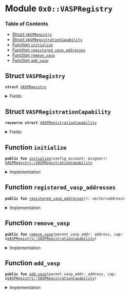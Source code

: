 
<a name="0x0_VASPRegistry"></a>

# Module `0x0::VASPRegistry`

### Table of Contents

-  [Struct `VASPRegistry`](#0x0_VASPRegistry_VASPRegistry)
-  [Struct `VASPRegistrationCapability`](#0x0_VASPRegistry_VASPRegistrationCapability)
-  [Function `initialize`](#0x0_VASPRegistry_initialize)
-  [Function `registered_vasp_addresses`](#0x0_VASPRegistry_registered_vasp_addresses)
-  [Function `remove_vasp`](#0x0_VASPRegistry_remove_vasp)
-  [Function `add_vasp`](#0x0_VASPRegistry_add_vasp)



<a name="0x0_VASPRegistry_VASPRegistry"></a>

## Struct `VASPRegistry`



<pre><code><b>struct</b> <a href="#0x0_VASPRegistry">VASPRegistry</a>
</code></pre>



<details>
<summary>Fields</summary>


<dl>
<dt>

<code>registered_vasps: vector&lt;address&gt;</code>
</dt>
<dd>

</dd>
</dl>


</details>

<a name="0x0_VASPRegistry_VASPRegistrationCapability"></a>

## Struct `VASPRegistrationCapability`



<pre><code><b>resource</b> <b>struct</b> <a href="#0x0_VASPRegistry_VASPRegistrationCapability">VASPRegistrationCapability</a>
</code></pre>



<details>
<summary>Fields</summary>


<dl>
<dt>

<code>cap: <a href="libra_configs.md#0x0_LibraConfig_ModifyConfigCapability">LibraConfig::ModifyConfigCapability</a>&lt;<a href="#0x0_VASPRegistry_VASPRegistry">VASPRegistry::VASPRegistry</a>&gt;</code>
</dt>
<dd>

</dd>
</dl>


</details>

<a name="0x0_VASPRegistry_initialize"></a>

## Function `initialize`



<pre><code><b>public</b> <b>fun</b> <a href="#0x0_VASPRegistry_initialize">initialize</a>(config_account: &signer): <a href="#0x0_VASPRegistry_VASPRegistrationCapability">VASPRegistry::VASPRegistrationCapability</a>
</code></pre>



<details>
<summary>Implementation</summary>


<pre><code><b>public</b> <b>fun</b> <a href="#0x0_VASPRegistry_initialize">initialize</a>(config_account: &signer): <a href="#0x0_VASPRegistry_VASPRegistrationCapability">VASPRegistrationCapability</a> {
    // enforce that this is only going <b>to</b> one specific address,
    Transaction::assert(
        <a href="signer.md#0x0_Signer_address_of">Signer::address_of</a>(config_account) == <a href="libra_configs.md#0x0_LibraConfig_default_config_address">LibraConfig::default_config_address</a>(),
        0
    );
    <b>let</b> cap = <a href="libra_configs.md#0x0_LibraConfig_publish_new_config_with_capability">LibraConfig::publish_new_config_with_capability</a>(
                 <a href="#0x0_VASPRegistry">VASPRegistry</a> {
                     registered_vasps: <a href="vector.md#0x0_Vector_empty">Vector::empty</a>(),
                 },
                 config_account
              );

    <a href="#0x0_VASPRegistry_VASPRegistrationCapability">VASPRegistrationCapability</a> { cap }
}
</code></pre>



</details>

<a name="0x0_VASPRegistry_registered_vasp_addresses"></a>

## Function `registered_vasp_addresses`



<pre><code><b>public</b> <b>fun</b> <a href="#0x0_VASPRegistry_registered_vasp_addresses">registered_vasp_addresses</a>(): vector&lt;address&gt;
</code></pre>



<details>
<summary>Implementation</summary>


<pre><code><b>public</b> <b>fun</b> <a href="#0x0_VASPRegistry_registered_vasp_addresses">registered_vasp_addresses</a>(): vector&lt;address&gt; {
    <b>let</b> config = <a href="libra_configs.md#0x0_LibraConfig_get">LibraConfig::get</a>&lt;<a href="#0x0_VASPRegistry">VASPRegistry</a>&gt;();
    *&config.registered_vasps
}
</code></pre>



</details>

<a name="0x0_VASPRegistry_remove_vasp"></a>

## Function `remove_vasp`



<pre><code><b>public</b> <b>fun</b> <a href="#0x0_VASPRegistry_remove_vasp">remove_vasp</a>(parent_vasp_addr: address, cap: &<a href="#0x0_VASPRegistry_VASPRegistrationCapability">VASPRegistry::VASPRegistrationCapability</a>)
</code></pre>



<details>
<summary>Implementation</summary>


<pre><code><b>public</b> <b>fun</b> <a href="#0x0_VASPRegistry_remove_vasp">remove_vasp</a>(
    parent_vasp_addr: address,
    cap: &<a href="#0x0_VASPRegistry_VASPRegistrationCapability">VASPRegistrationCapability</a>,
) {
    <b>let</b> config = <a href="libra_configs.md#0x0_LibraConfig_get">LibraConfig::get</a>&lt;<a href="#0x0_VASPRegistry">VASPRegistry</a>&gt;();
    <b>let</b> (found, index) = <a href="vector.md#0x0_Vector_index_of">Vector::index_of</a>(&config.registered_vasps, &parent_vasp_addr);
    <b>if</b> (found) { <b>let</b> _ = <a href="vector.md#0x0_Vector_swap_remove">Vector::swap_remove</a>(&<b>mut</b> config.registered_vasps, index) };
    <a href="libra_configs.md#0x0_LibraConfig_set_with_capability">LibraConfig::set_with_capability</a>(&cap.cap, config);
}
</code></pre>



</details>

<a name="0x0_VASPRegistry_add_vasp"></a>

## Function `add_vasp`



<pre><code><b>public</b> <b>fun</b> <a href="#0x0_VASPRegistry_add_vasp">add_vasp</a>(parent_vasp_addr: address, cap: &<a href="#0x0_VASPRegistry_VASPRegistrationCapability">VASPRegistry::VASPRegistrationCapability</a>)
</code></pre>



<details>
<summary>Implementation</summary>


<pre><code><b>public</b> <b>fun</b> <a href="#0x0_VASPRegistry_add_vasp">add_vasp</a>(
    parent_vasp_addr: address,
    cap: &<a href="#0x0_VASPRegistry_VASPRegistrationCapability">VASPRegistrationCapability</a>,
) {
    <b>let</b> config = <a href="libra_configs.md#0x0_LibraConfig_get">LibraConfig::get</a>&lt;<a href="#0x0_VASPRegistry">VASPRegistry</a>&gt;();
    <a href="vector.md#0x0_Vector_push_back">Vector::push_back</a>(&<b>mut</b> config.registered_vasps, parent_vasp_addr);
    <a href="libra_configs.md#0x0_LibraConfig_set_with_capability">LibraConfig::set_with_capability</a>(&cap.cap, config);
}
</code></pre>



</details>
